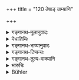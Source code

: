 +++
title = "120 तेषाङ् ग्राम्याणि"

+++

<details><summary>गङ्गानथ-मूलानुवादः</summary>

The affairs of these officers pertaining to the villages, as also their individual affairs another minister of the King shall inspect, who is loyal and never idle.—(120)
</details>

<details><summary>मेधातिथिः</summary>

**तेषां** ग्रामकार्येष्व् इतरेतरं विप्रतिपत्तिः । **अन्यः** स्वकार्ये ऽन्यः **सचिवो** महत्तमः **स्निग्धो** रागद्वेषवर्जितो दर्शनाय नियोक्तव्यः ॥ ७.१२० ॥
</details>

<details><summary>गङ्गानथ-भाष्यानुवादः</summary>

There may be differences of opinion among these officers regarding the
affairs of the villages.

‘*Another*’—some one other than those under whose sphere of duties those
affairs fall;—‘*minister*’—of superior status;—‘*loyal*’—free from undue
love and hate,—should be appointed for inspecting those affairs.—(120)
</details>

<details><summary>गङ्गानथ-टिप्पन्यः</summary>

‘*Pṛthakkāryāṇi*’—‘Quarrels among each other’ (Nārāyaṇa);—‘the separate
affairs of the villagers’ (Nandana),

‘*Snigdhaḥ*’—‘Impartial’ (Medhātíthī);—‘loyal to the king’ (Kullūka).

This verse is quoted in *Vīramitrodaya* (Rājanīti, p. 249), which
explains ‘*pṛthakkāryāṇi*’ as ‘quarrels among themselves’;—it notes that
if we adopted the reading ‘*pṛthakkāyāni*,’ the meaning would be
‘matters on which there is a difference of opinion among them.’
</details>

<details><summary>गङ्गानथ-तुल्य-वाक्यानि</summary>

*Mahābhārata* (12.87, 9-10).—‘A minister conversant with the Law shall
supervise the doings of all these village-lords.’

*Viṣṇudharmottara* (Vīramitrodaya-Rājanīti, p. 249).—‘In accordance with
their duties, he shall make divisions and sub-divisions among them; and
he shall always have their work inspected through spies.’

*Yājñavalkya* (1.336-338).—‘Having learnt all about the work of the
officers appointed in the kingdom, through his spies, the king shall
honour the honest and punish the dishonest; those addicted to bribery be
shall banish after confiscating their property, and he shall retain the
Vedic scholars with due honour and gifts.’
</details>

<details><summary>भारुचिः</summary>

अधिपतीनां कर्ता कृतितस् तत्कृताकृतम् अनुपश्येत् ॥ ७.१२० ॥
</details>

<details><summary>Bühler</summary>

120	The affairs of these (officials), which are connected with (their) villages and their separate business, another minister of the king shall inspect, (who must be) loyal and never remiss;
</details>
